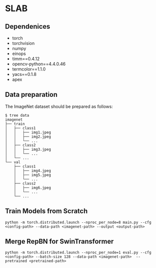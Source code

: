 # SLAB

## Dependenices
- torch
- torchvision
- numpy
- einops
- timm==0.4.12
- opencv-python==4.4.0.46
- termcolor==1.1.0
- yacs==0.1.8
- apex

## Data preparation

The ImageNet dataset should be prepared as follows:

```
$ tree data
imagenet
├── train
│   ├── class1
│   │   ├── img1.jpeg
│   │   ├── img2.jpeg
│   │   └── ...
│   ├── class2
│   │   ├── img3.jpeg
│   │   └── ...
│   └── ...
└── val
    ├── class1
    │   ├── img4.jpeg
    │   ├── img5.jpeg
    │   └── ...
    ├── class2
    │   ├── img6.jpeg
    │   └── ...
    └── ...
```

## Train Models from Scratch

```shell
python -m torch.distributed.launch --nproc_per_node=8 main.py --cfg <config-path> --data-path <imagenet-path> --output <output-path>
```

## Merge RepBN for SwinTransformer

```shell
python -m torch.distributed.launch --nproc_per_node=1 eval.py --cfg <config-path> --batch-size 128 --data-path <imagenet-path>  --pretrained <pretrained-path>
```
